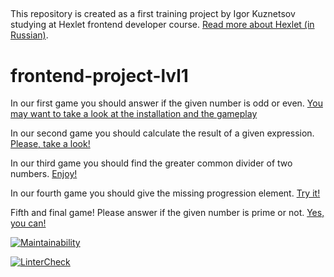 ##

This repository is created as a first training project by Igor Kuznetsov studying at Hexlet frontend developer course. [Read more about Hexlet (in Russian)](https://ru.hexlet.io/pages/about?utm_source=github&utm_medium=link&utm_campaign=nodejs-package).

# frontend-project-lvl1 ####

In our first game you should answer if the given number is odd or even.
[You may want to take a look at the installation and the gameplay](https://asciinema.org/a/t8F9ThznSDmr9PElas22zKsnD)

In our second game you should calculate the result of a given expression. [Please, take a look!](https://asciinema.org/a/VW006d2uMT8k4oJe151MaFbxg)

In our third game you should find the greater common divider of two numbers. [Enjoy!]( https://asciinema.org/a/VCk2l9SeDdg6PgEL2TYuB3arw)

In our fourth game you should  give the missing progression element. [Try it!](https://asciinema.org/a/SvBVMd0O8af74MQF2Run7Rz89)

Fifth and final game! Please answer if the given number is prime or not. [Yes, you can!](https://asciinema.org/a/Dgf7xRpYx9b73I8kN6w721i9H)

[![Maintainability](https://api.codeclimate.com/v1/badges/d30f058e466a53678569/maintainability)](https://codeclimate.com/github/igorkuznetsov1972/frontend-project-lvl1/maintainability)

[![LinterCheck](https://github.com/igorkuznetsov1972/frontend-project-lvl1/workflows/LinterCheck/badge.svg?branch=master)](https://github.com/igorkuznetsov1972/frontend-project-lvl1/actions?query=workflow%3ALinterCheck)
